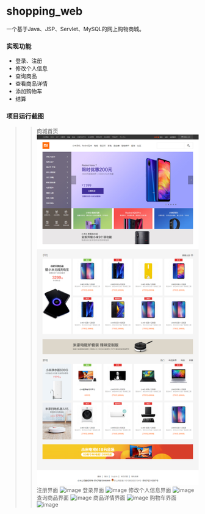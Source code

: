 # shopping_web

一个基于Java、JSP、Servlet、MySQL的网上购物商城。

### 实现功能
* 登录、注册
* 修改个人信息
* 查询商品
* 查看商品详情
* 添加购物车
* 结算

### 项目运行截图
>>商城首页
![image](https://github.com/Redxym/-web-/blob/master/readmeImg/index.png)
>>注册界面
![image]()
>>登录界面
![image]()
>>修改个人信息界面
![image]()
>>查询商品界面
![image]()
>>商品详情界面
![image]()
>>购物车界面
![image]()
